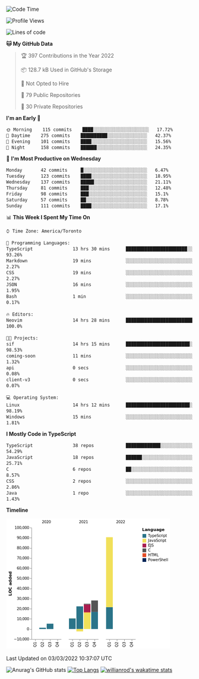<!--START_SECTION:waka-->
![Code Time](http://img.shields.io/badge/Code%20Time-171%20hrs%2014%20mins-blue)

![Profile Views](http://img.shields.io/badge/Profile%20Views-26-blue)

![Lines of code](https://img.shields.io/badge/From%20Hello%20World%20I%27ve%20Written-181%20Thousand%20lines%20of%20code-blue)

**🐱 My GitHub Data** 

> 🏆 397 Contributions in the Year 2022
 > 
> 📦 128.7 kB Used in GitHub's Storage 
 > 
> 🚫 Not Opted to Hire
 > 
> 📜 79 Public Repositories 
 > 
> 🔑 30 Private Repositories  
 > 
**I'm an Early 🐤** 

```text
🌞 Morning    115 commits    ████░░░░░░░░░░░░░░░░░░░░░   17.72% 
🌆 Daytime    275 commits    ██████████░░░░░░░░░░░░░░░   42.37% 
🌃 Evening    101 commits    ████░░░░░░░░░░░░░░░░░░░░░   15.56% 
🌙 Night      158 commits    ██████░░░░░░░░░░░░░░░░░░░   24.35%

```
📅 **I'm Most Productive on Wednesday** 

```text
Monday       42 commits     █░░░░░░░░░░░░░░░░░░░░░░░░   6.47% 
Tuesday      123 commits    ████░░░░░░░░░░░░░░░░░░░░░   18.95% 
Wednesday    137 commits    █████░░░░░░░░░░░░░░░░░░░░   21.11% 
Thursday     81 commits     ███░░░░░░░░░░░░░░░░░░░░░░   12.48% 
Friday       98 commits     ███░░░░░░░░░░░░░░░░░░░░░░   15.1% 
Saturday     57 commits     ██░░░░░░░░░░░░░░░░░░░░░░░   8.78% 
Sunday       111 commits    ████░░░░░░░░░░░░░░░░░░░░░   17.1%

```


📊 **This Week I Spent My Time On** 

```text
⌚︎ Time Zone: America/Toronto

💬 Programming Languages: 
TypeScript               13 hrs 30 mins      ███████████████████████░░   93.26% 
Markdown                 19 mins             ░░░░░░░░░░░░░░░░░░░░░░░░░   2.27% 
CSS                      19 mins             ░░░░░░░░░░░░░░░░░░░░░░░░░   2.27% 
JSON                     16 mins             ░░░░░░░░░░░░░░░░░░░░░░░░░   1.95% 
Bash                     1 min               ░░░░░░░░░░░░░░░░░░░░░░░░░   0.17%

🔥 Editors: 
Neovim                   14 hrs 28 mins      █████████████████████████   100.0%

🐱‍💻 Projects: 
sif                      14 hrs 15 mins      ████████████████████████░   98.53% 
coming-soon              11 mins             ░░░░░░░░░░░░░░░░░░░░░░░░░   1.32% 
api                      0 secs              ░░░░░░░░░░░░░░░░░░░░░░░░░   0.08% 
client-v3                0 secs              ░░░░░░░░░░░░░░░░░░░░░░░░░   0.07%

💻 Operating System: 
Linux                    14 hrs 12 mins      ████████████████████████░   98.19% 
Windows                  15 mins             ░░░░░░░░░░░░░░░░░░░░░░░░░   1.81%

```

**I Mostly Code in TypeScript** 

```text
TypeScript               38 repos            █████████████░░░░░░░░░░░░   54.29% 
JavaScript               18 repos            ██████░░░░░░░░░░░░░░░░░░░   25.71% 
C                        6 repos             ██░░░░░░░░░░░░░░░░░░░░░░░   8.57% 
CSS                      2 repos             ░░░░░░░░░░░░░░░░░░░░░░░░░   2.86% 
Java                     1 repo              ░░░░░░░░░░░░░░░░░░░░░░░░░   1.43%

```


**Timeline**

![Chart not found](https://raw.githubusercontent.com/wise-introvert/wise-introvert/master/charts/bar_graph.png) 


 Last Updated on 03/03/2022 10:37:07 UTC
<!--END_SECTION:waka-->

![Anurag's GitHub stats](https://github-readme-stats.vercel.app/api?username=wise-introvert&count_private=true&show_icons=true)
[![Top Langs](https://github-readme-stats.vercel.app/api/top-langs/?username=wise-introvert&langs_count=10)](https://github.com/anuraghazra/github-readme-stats)
[![willianrod's wakatime stats](https://github-readme-stats.vercel.app/api/wakatime?username=wiseintrovert)](https://github.com/anuraghazra/github-readme-stats)
